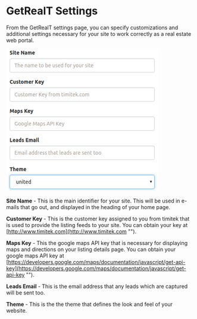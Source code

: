 ﻿
# GetRealT Settings

From the GetRealT settings page, you can specify customizations and additional settings necessary for your site to work correctly as a real estate web portal.


![getrealt_settings.png](../img/screenshots/getrealt_settings.png "GetRealT Settings")

**Site Name** - This is the main identifier for your site.  This will be used in e-mails that go out, and displayed in the heading of your home page.

**Customer Key** - This is the customer key assigned to you from timitek that is used to provide the listing feeds to your site.  You can obtain your key at [http://www.timitek.com](http://www.timitek.com "").

**Maps Key** - This the google maps API key that is necessary for displaying maps and directions on your listing details page.  You can obtain your google maps API key at [https://developers.google.com/maps/documentation/javascript/get-api-key](https://developers.google.com/maps/documentation/javascript/get-api-key "").

**Leads Email** - This is the email address that any leads which are captured will be sent too.

**Theme** - This is the the theme that defines the look and feel of your website.
